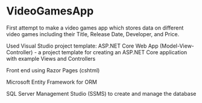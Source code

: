 # VideoGamesApp

First attempt to make a video games app which stores data on different video games including their Title, Release Date, Developer, and Price.



Used Visual Studio project template: ASP.NET Core Web App (Model-View-Controller) - a project template for creating an ASP.NET Core application with example Views and Controllers



Front end using Razor Pages (cshtml)

Microsoft Entity Framework for ORM

SQL Server Management Studio (SSMS) to create and manage the database